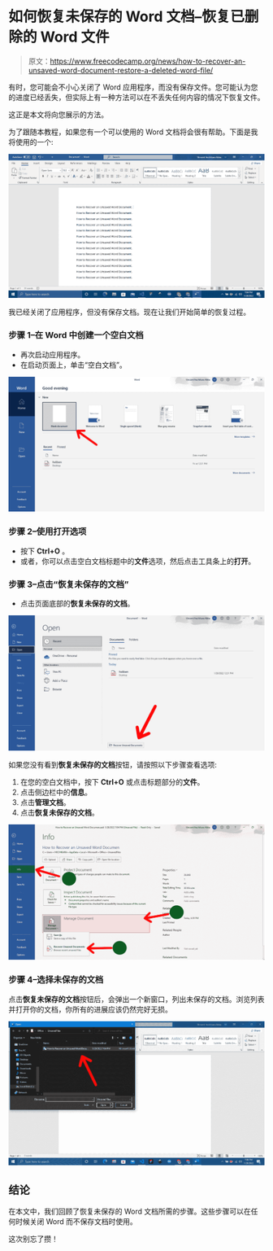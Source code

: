 # 如何恢复未保存的 Word 文档–恢复已删除的 Word 文件

> 原文：<https://www.freecodecamp.org/news/how-to-recover-an-unsaved-word-document-restore-a-deleted-word-file/>

有时，您可能会不小心关闭了 Word 应用程序，而没有保存文件。您可能认为您的进度已经丢失，但实际上有一种方法可以在不丢失任何内容的情况下恢复文件。

这正是本文将向您展示的方法。

为了跟随本教程，如果您有一个可以使用的 Word 文档将会很有帮助。下面是我将使用的一个:

![word](img/471880a4ed13f3ebcbd3f573870ef0c4.png)

我已经关闭了应用程序，但没有保存文档。现在让我们开始简单的恢复过程。

### **步骤 1–在 Word 中创建一个空白文档**

*   再次启动应用程序。
*   在启动页面上，单击“空白文档”。

![blank](img/7438aa3043f9aa31d6e0d6436768a107.png)

### **步骤 2–使用打开选项**

*   按下 **Ctrl+O** 。
*   或者，你可以点击空白文档标题中的**文件**选项，然后点击工具条上的**打开**。

### **步骤 3–点击“恢复未保存的文档”**

*   点击页面底部的**恢复未保存的文档**。

![recover](img/15c83c7f4406d345332773292a18a4f1.png)

如果您没有看到**恢复未保存的文档**按钮，请按照以下步骤查看选项:

1.  在您的空白文档中，按下 **Ctrl+O** 或点击标题部分的**文件**。
2.  点击侧边栏中的**信息**。
3.  点击**管理文档**。
4.  点击**恢复未保存的文档**。

![recover-unsaved-document](img/468d3302fd3618514c21d82fe0c80aec.png)

### **步骤 4–选择未保存的文档**

点击**恢复未保存的文档**按钮后，会弹出一个新窗口，列出未保存的文档。浏览列表并打开你的文档，你所有的进展应该仍然完好无损。

![pop-up](img/14327fc4800d0f3645c0a6e67dd9a3d9.png)

## 结论

在本文中，我们回顾了恢复未保存的 Word 文档所需的步骤。这些步骤可以在任何时候关闭 Word 而不保存文档时使用。

这次别忘了攒！